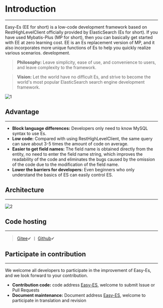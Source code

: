 # Introduction

---

Easy-Es (EE for short) is a low-code development framework based on RestHighLevelClient officially provided by ElasticSearch (Es for short). If you have used Mybatis-Plus (MP for short), then you can basically get started with EE at zero learning cost. EE is an Es replacement version of MP, and it also incorporates more unique functions of Es to help you quickly realize various scenarios. development.

>  **Philosophy:** Leave simplicity, ease of use, and convenience to users, and leave complexity to the framework.


>   **Vision:** Let the world have no difficult Es, and strive to become the world's most popular ElasticSearch search engine development framework.

![1](https://iknow.hs.net/4f7ec0c1-ec40-47a6-9a69-8284cb6563a7.png)

## Advantage

---

- **Block language differences:** Developers only need to know MySQL syntax to use Es.
- **Low code:** Compared with using RestHighLevelClient, the same query can save about 3-5 times the amount of code on average.
- **Easier to get field names:** The field name is obtained directly from the entity, no need to enter the field name string, which improves the readability of the code and eliminates the bugs caused by the omission of the code due to the modification of the field name.
- **Lower the barriers for developers:** Even beginners who only understand the basics of ES can easily control ES.

## Architecture

---


![2](https://iknow.hs.net/a60bfe0b-7b15-4cf8-9c48-51b8be94a97c.jpg)
## Code hosting

---

> [Gitee](https://gitee.com/easy-es/easy-es)✔ 丨 [Github](https://github.com/xpc1024/easy-es)✔ 

## Participate in contribution

---

We welcome all developers to participate in the improvement of Easy-Es, and we look forward to your contribution.

- **Contribution code:** code address [Easy-ES](https://github.com/xpc1024/easy-es), welcome to submit Issue or Pull Requests
- **Document maintenance:** Document address [Easy-ES](https://www.yuque.com/laohan-14b9d/tald79/qf7ns2), welcome to participate in translation and revision
